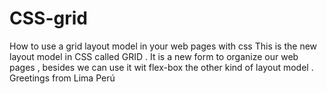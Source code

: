 # CSS-grid
How to use a grid layout model in your web pages with css
This is the new layout model in CSS called GRID . It is a new form to organize our web pages , besides we can use it wit flex-box the other
kind of layout model .
Greetings from Lima Perú
